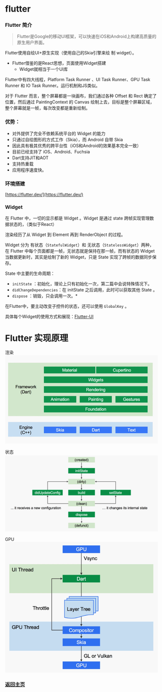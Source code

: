 # flutter

### Flutter 简介

> Flutter是Google的移动UI框架，可以快速在iOS和Android上构建高质量的原生用户界面。

Flutter使用自绘UI+原生实现（使用自己的Skia引擎来绘 制 widget）。
* Flutter借鉴的是React思想，页面使用Widget搭建
  * Widget就相当于一个UI库

Flutter中有四⼤线程，Platform Task Runner 、UI Task Runner、GPU Task Runner 和 IO Task Runner。运行机制和JS类似。

对于 Flutter ⽽⾔，整个屏幕都是⼀块画布，我们通过各种 Offset 和 Rect 确定了位置，然后通过 PaintingContext 的 Canvas 绘制上去，⽬标是整个屏幕区域，整个屏幕就是⼀帧，每次改变都是重新绘制。
 
### 优势：
* 对外提供了完全不依赖系统平台的 Widget 的能力
* 只通过自绘图形的方式工作（Skia），而 Android 自带 Skia
* 因此具有极其优秀的跨平台性（iOS和Android的效果基本完全一致）
* 目前已经支持了 iOS、Android、Fuchsia
* Dart支持JIT和AOT
* 支持热重载
* 应用程序速度快。

### 环境搭建
[https://flutter.dev/](https://flutter.dev/)

### Widget

在 Flutter 中，⼀切的显示都是 Widget 。Widget 是通过 state 跨帧实现管理数据状态的，（类似于React）

渲染经历了从 Widget 到 Element 再到 RenderObject 的过程。

Widget 分为 有状态（`StatefulWidget`）和 ⽆状态（`StatelessWidget`）两种，在 Flutter 中每个⻚⾯都是⼀帧，⽆状态就是保持在那⼀帧，⽽有状态的 Widget 当数据更新时，其实是绘制了新的 Widget，只是 State 实现了跨帧的数据同步保存。

State 中主要的生命周期：
* `initState` ：初始化，理论上只有初始化⼀次，第⼆篇中会说特殊情况下。
* `didChangeDependencies`：在 initState 之后调⽤，此时可以获取其他 State 。
* `dispose` ：销毁，只会调⽤⼀次。*

在Flutter中，要主动改变⼦控件的状态，还可以使⽤ `GlobalKey` 。


具体每个Widget的使用方式和展现：[Flutter-UI](https://github.com/zhongmeizhi/flutter-UI)


# Flutter 实现原理

渲染
![渲染](/img/flutter_render.png)

状态
![状态](/img/flutter_state.png)

GPU
![GPU](/img/flutter_GPU.png)

### [返回主页](/README.md)